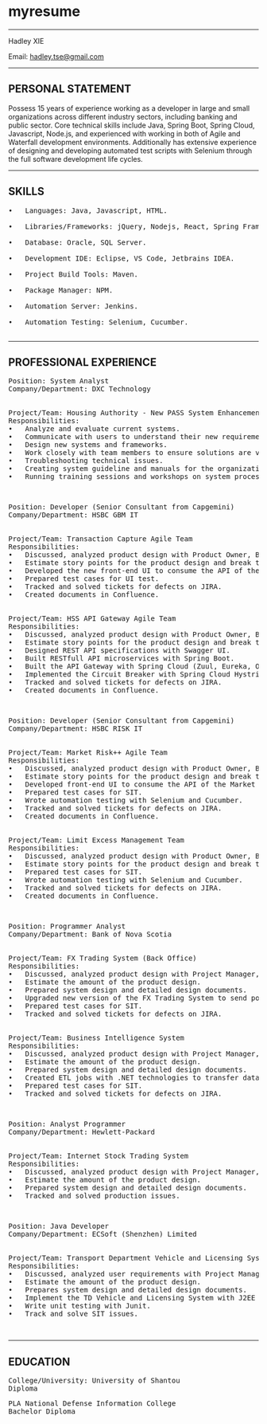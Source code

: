 # myresume

----------------------------------------------------------------------------------
Hadley XIE

Email: hadley.tse@gmail.com

----------------------------------------------------------------------------------
PERSONAL STATEMENT
----------------------------------------------------------------------------------
Possess 15 years of experience working as a developer in large and small organizations across different industry sectors, including banking and public sector. Core technical skills include Java, Spring Boot, Spring Cloud, Javascript, Node.js, and experienced with working in both of Agile and Waterfall development environments. Additionally has extensive experience of designing and developing automated test scripts with Selenium through the full software development life cycles.

----------------------------------------------------------------------------------
SKILLS
----------------------------------------------------------------------------------
<pre>
•	Languages: Java, Javascript, HTML. <br />
•	Libraries/Frameworks: jQuery, Nodejs, React, Spring Framework, Hibernate, Spring Boot, Spring Cloud, Zookeeper, Redis, Swagger. <br />
•	Database: Oracle, SQL Server. <br />
•	Development IDE: Eclipse, VS Code, Jetbrains IDEA. <br />
•	Project Build Tools: Maven. <br />
•	Package Manager: NPM. <br />
•	Automation Server: Jenkins. <br />
•	Automation Testing: Selenium, Cucumber. <br />
</pre>

------------------------------------------------------------------------------
PROFESSIONAL EXPERIENCE
------------------------------------------------------------------------------
<pre>
Position: System Analyst                                                                     Period: Jul 2021– Mar 2022 
Company/Department: DXC Technology                                                           Location: Hong Kong SAR 
<br />
Project/Team: Housing Authority - New PASS System Enhancement & Cloud Migration 
Responsibilities: 
•	Analyze and evaluate current systems. 
•	Communicate with users to understand their new requirements. 
•	Design new systems and frameworks. 
•	Work closely with team members to ensure solutions are viable and consistent. 
•	Troubleshooting technical issues. 
•	Creating system guideline and manuals for the organization. 
•	Running training sessions and workshops on system processes. 
</pre>
<br />
<pre>
Position: Developer (Senior Consultant from Capgemini)	                                     Period: Jun 2018–Apr 2020
Company/Department: HSBC GBM IT                                                              Location: Hong Kong SAR
<br />
Project/Team: Transaction Capture Agile Team
Responsibilities: 
•	Discussed, analyzed product design with Product Owner, BA team 	and Business Managers.
•	Estimate story points for the product design and break the design into 	small tasks.
•	Developed the new front-end UI to consume the API of the Transaction Capture web application using HTML5, CSS,  Nodejs and React.
•	Prepared test cases for UI test.
•	Tracked and solved tickets for defects on JIRA.
•	Created documents in Confluence.
<br />
Project/Team: HSS API Gateway Agile Team
Responsibilities:
•	Discussed, analyzed product design with Product Owner, BA team 	and Business Managers.
•	Estimate story points for the product design and break the design into 	small tasks.
•	Designed REST API specifications with Swagger UI.
•	Built RESTfull API microservices with Spring Boot.
•	Built the API Gateway with Spring Cloud (Zuul, Eureka, OAuth, 	OpenFeign) to allow outside users to access the bank service.
•	Implemented the Circuit Breaker with Spring Cloud Hystrix for the API Gateway.
•	Tracked and solved tickets for defects on JIRA.
•	Created documents in Confluence.
</pre>
<br />
<pre>
Position: Developer (Senior Consultant from Capgemini)                                       Period: Mar 2017–May 2018
Company/Department: HSBC RISK IT                                                             Location: Hong Kong SAR
<br />
Project/Team: Market Risk++ Agile Team
Responsibilities:
•	Discussed, analyzed product design with Product Owner, BA team.
•	Estimate story points for the product design and break the design into 	small tasks.
•	Developed front-end UI to consume the API of the Market Risk++ web 	application using HTML5, CSS,  Nodejs and Angular.
•	Prepared test cases for SIT.
•	Wrote automation testing with Selenium and Cucumber.
•	Tracked and solved tickets for defects on JIRA.
•	Created documents in Confluence.
<br />
Project/Team: Limit Excess Management Team
Responsibilities:
•	Discussed, analyzed product design with Product Owner, BA team.
•	Estimate story points for the product design and break the design into 	small tasks.
•	Prepared test cases for SIT.
•	Wrote automation testing with Selenium and Cucumber.
•	Tracked and solved tickets for defects on JIRA.
•	Created documents in Confluence.
</pre>
<br />
<pre>
Position: Programmer Analyst                                                                 Period: Oct 2011-Jan 2017
Company/Department: Bank of Nova Scotia                                                      Location: Hong Kong SAR
<br />
Project/Team: FX Trading System (Back Office)
Responsibilities:
•	Discussed, analyzed product design with Project Manager, BA team.
•	Estimate the amount of the product design.
•	Prepared system design and detailed design documents.
•	Upgraded new version of the FX Trading System to send posted trades 	to  DTCC with JMS and ActiveMQ.
•	Prepared test cases for SIT.
•	Tracked and solved tickets for defects on JIRA.
<br />
Project/Team: Business Intelligence System
Responsibilities:
•	Discussed, analyzed product design with Project Manager, BA team.
•	Estimate the amount of the product design.
•	Prepared system design and detailed design documents.
•	Created ETL jobs with .NET technologies to transfer data from core 	banking into the BI’s database.
•	Prepared test cases for SIT.
•	Tracked and solved tickets for defects on JIRA.
</pre>
<br />
<pre>
Position: Analyst Programmer                                                                Period: Apr 2009-Sep 2011
Company/Department: Hewlett-Packard                                                         Location: Hong Kong SAR
<br />
Project/Team: Internet Stock Trading System
Responsibilities:
•	Discussed, analyzed product design with Project Manager, BA team.
•	Estimate the amount of the product design.
•	Prepared system design and detailed design documents.
•	Tracked and solved production issues.
</pre>
<br />
<pre>
Position: Java Developer                                                                   Period: Feb 2006-Mar 2009
Company/Department: ECSoft (Shenzhen) Limited                                              Location: Shenzhen, Guangdong
<br />
Project/Team: Transport Department Vehicle and Licensing System
Responsibilities:
•	Discussed, analyzed user requirements with Project Manager, BA team.
•	Estimate the amount of the product design.
•	Prepares system design and detailed design documents.
•	Implement the TD Vehicle and Licensing System with J2EE technologies (JSP, Servlets, JDBC, EJB, JMS) and Oracle database.
•	Write unit testing with Junit.
•	Track and solve SIT issues.
</pre>
<br />

----------------------------------------------------------------------------------
EDUCATION
----------------------------------------------------------------------------------
<pre>
College/University: University of Shantou                                                 Location: Shantou, Guangdong Province
Diploma	                                                                                  Graduated: 2005
</pre>
<pre>
PLA National Defense Information College                                                  Location: Wuhan, Hubei Province
Bachelor Diploma                                                                          Graduated: 2015
</pre>
